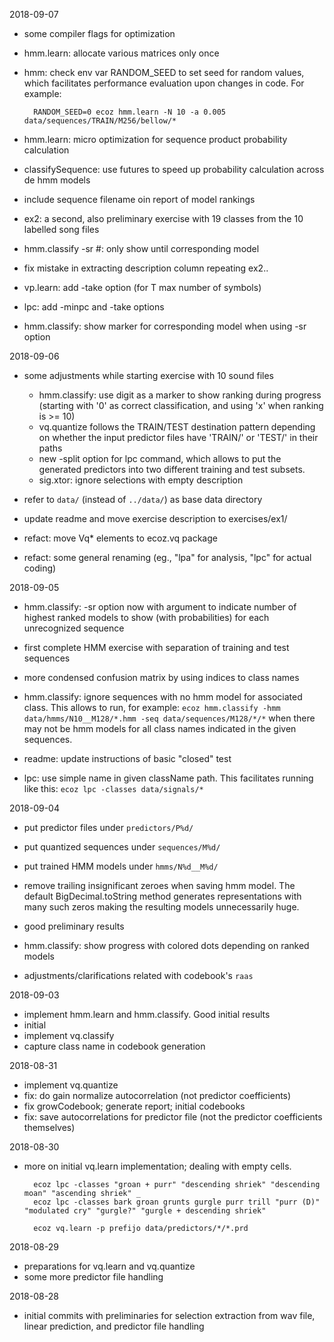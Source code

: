 2018-09-07

- some compiler flags for optimization
- hmm.learn: allocate various matrices only once
- hmm: check env var RANDOM_SEED to set seed for random values, which
  facilitates performance evaluation upon changes in code.
  For example:

        RANDOM_SEED=0 ecoz hmm.learn -N 10 -a 0.005  data/sequences/TRAIN/M256/bellow/*

- hmm.learn: micro optimization for sequence product probability calculation
- classifySequence: use futures to speed up probability calculation
  across de hmm models
- include sequence filename oin report of model rankings

- ex2: a second, also preliminary exercise with 19 classes from the
  10 labelled song files

- hmm.classify -sr #: only show until corresponding model
- fix mistake in extracting description column
  repeating ex2..

- vp.learn: add -take option (for T max number of symbols)
- lpc: add -minpc and -take options
- hmm.classify: show marker for corresponding model when using -sr option

2018-09-06

- some adjustments while starting exercise with 10 sound files
    - hmm.classify: use digit as a marker to show ranking during progress
      (starting with '0' as correct classification, and using 'x' when
      ranking is >= 10)
    - vq.quantize follows the TRAIN/TEST destination pattern depending on
      whether the input predictor files have 'TRAIN/' or 'TEST/' in their paths
    - new -split option for lpc command, which allows to put the
      generated predictors into two different training and test subsets.
    - sig.xtor: ignore selections with empty description

- refer to `data/` (instead of `../data/`) as base data directory

- update readme and move exercise description to exercises/ex1/
- refact: move Vq* elements to ecoz.vq package
- refact: some general renaming
  (eg., "lpa" for analysis, "lpc" for actual coding)

2018-09-05

- hmm.classify: -sr option now with argument to indicate number of highest
  ranked models to show (with probabilities) for each unrecognized sequence

- first complete HMM exercise with separation of training and test sequences

- more condensed confusion matrix by using indices to class names

- hmm.classify: ignore sequences with no hmm model for associated class.
  This allows to run, for example:
  `ecoz hmm.classify -hmm  data/hmms/N10__M128/*.hmm -seq data/sequences/M128/*/*`
  when there may not be hmm models for all class names indicated in the
  given sequences.

- readme: update instructions of basic "closed" test
- lpc: use simple name in given className path.
  This facilitates running like this:
  `ecoz lpc -classes data/signals/*`

2018-09-04

- put predictor files under `predictors/P%d/`
- put quantized sequences under `sequences/M%d/`
- put trained HMM models under `hmms/N%d__M%d/`
- remove trailing insignificant zeroes when saving hmm model.
  The default BigDecimal.toString method generates representations with
  many such zeros making the resulting models unnecessarily huge.

- good preliminary results
- hmm.classify: show progress with colored dots depending on ranked models
- adjustments/clarifications related with codebook's `raas`

2018-09-03

- implement hmm.learn and hmm.classify.
  Good initial results
- initial
- implement vq.classify
- capture class name in codebook generation

2018-08-31

- implement vq.quantize
- fix: do gain normalize autocorrelation (not predictor coefficients)
- fix growCodebook;  generate report;  initial codebooks
- fix: save autocorrelations for predictor file
  (not the predictor coefficients themselves)

2018-08-30

- more on initial vq.learn implementation;
  dealing with empty cells.

        ecoz lpc -classes "groan + purr" "descending shriek" "descending moan" "ascending shriek" _
        ecoz lpc -classes bark groan grunts gurgle purr trill "purr (D)" "modulated cry" "gurgle?" "gurgle + descending shriek"

        ecoz vq.learn -p prefijo data/predictors/*/*.prd


2018-08-29

- preparations for vq.learn and vq.quantize
- some more predictor file handling

2018-08-28

- initial commits with preliminaries for selection extraction from wav file,
  linear prediction, and predictor file handling
